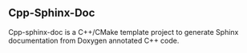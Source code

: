 ## Cpp-Sphinx-Doc

Cpp-sphinx-doc is a C++/CMake template project to generate Sphinx documentation from Doxygen annotated C++ code.

